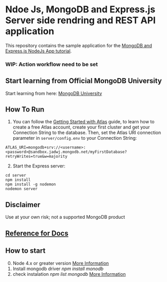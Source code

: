 # Ndoe Js, MongoDB and Express.js Server side rendring and REST API application

This repository contains the sample application for the [MongoDB and Express.js NodeJs App tutorial](https://www.mongodb.com/languages/express-mongodb-rest-api-tutorial).

<!-- ![main workflow](https://github.com/mongodb-developer/mongodb-express-rest-api-example/actions/workflows/main.yml/badge.svg) -->
### WIP: Action workflow need to be set

## Start learning from Official MongoDB University
Start learning from here: [MongoDB University](https://learn.mongodb.com/learning-paths/introduction-to-mongodb)

## How To Run

1. You can follow the [Getting Started with Atlas](https://docs.atlas.mongodb.com/getting-started/) guide, to learn how to create a free Atlas account, create your first cluster and get your Connection String to the database. 
Then, set the Atlas URI connection parameter in `server/config.env` to your Connection String:
```
ATLAS_URI=mongodb+srv://<username>:<password>@sandbox.jadwj.mongodb.net/myFirstDatabase?retryWrites=true&w=majority
```

2. Start the Express server:
```
cd server
npm install
npm install -g nodemon
nodemon server
```

## Disclaimer

Use at your own risk; not a supported MongoDB product

## [Reference for Docs](https://www.mongodb.com/blog/post/quick-start-nodejs-mongodb-how-to-get-connected-to-your-database)


## How to start
0. Node 4.x or greater version [More Information](https://www.mongodb.com/docs/drivers/node/current/compatibility/)
1. Install mongodb driver _npm install monodb_
2. check instalation _npm list mongodb_ [More Information](https://www.mongodb.com/docs/drivers/node/current/?_ga=2.142495922.1072723283.1675189397-1171412455.1673550271&_gac=1.82334180.1674846622.Cj0KCQiAic6eBhCoARIsANlox84Id4PAvBuPnuaWmSYOQs9WnyQ28Q9wmnEUy1p7jfsUujpjDsAsTCYaAs6NEALw_wcB)

